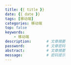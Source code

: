 ```yaml
---
title: {{ title }}
date: {{ date }}
tags: [移动端] 
categories: 移动端
top: false
keywords:
    - 移动端
description:       # 文章摘要
password:          # 文章密码
abstract:          # 文章摘要
message:           # 密码提示
---
```

